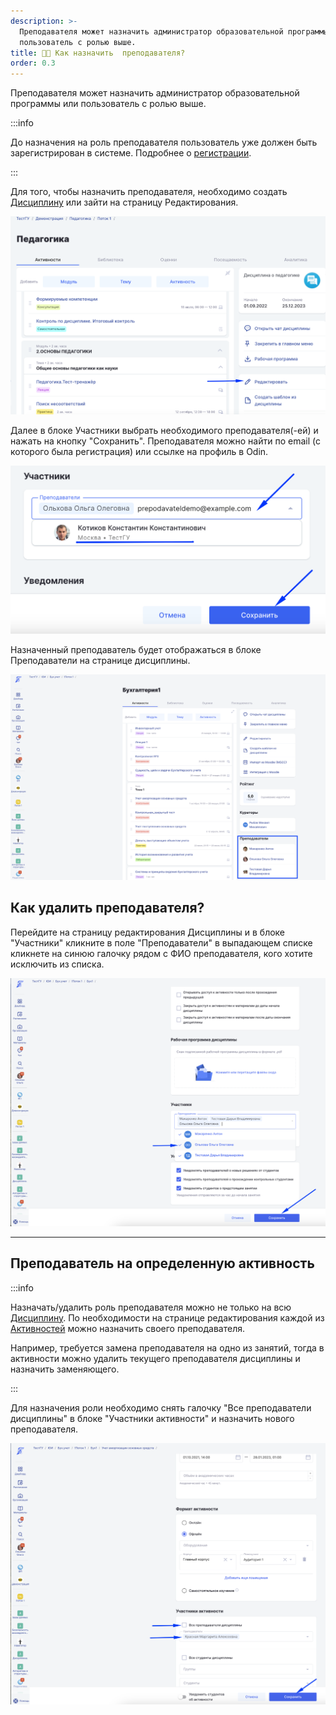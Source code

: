 ```yaml
---
description: >-
  Преподавателя может назначить администратор образовательной программы или
  пользователь с ролью выше.
title: 🧑‍🏫 Как назначить  преподавателя?
order: 0.3
---
```


Преподавателя может назначить администратор образовательной программы или пользователь с ролью выше.

:::info 

До назначения на роль преподавателя пользователь уже должен быть зарегистрирован в системе. Подробнее о [регистрации](./../../roli-v-sisteme/registraciya).

:::

Для того, чтобы назначить преподавателя, необходимо создать [Дисциплину](./../../struktura/disciplina/_index) или зайти на страницу Редактирования.

![](<../../.gitbook/assets/image (1) (1) (5).png>)

Далее в блоке Участники выбрать необходимого преподавателя(-ей) и нажать на кнопку "Сохранить". Преподавателя можно найти по email (с которого была регистрация) или ссылке на профиль в Odin.

![](<../../.gitbook/assets/image (5) (9).png>)

Назначенный преподаватель будет отображаться в блоке Преподаватели на странице дисциплины.

![](<../../.gitbook/assets/image (4) (1) (1) (1) (1) (1) (1) (1) (1).png>)

## Как удалить преподавателя?

Перейдите на страницу редактирования Дисциплины и в блоке "Участники"  кликните в поле "Преподаватели" в выпадающем списке кликнете на синюю галочку рядом с ФИО преподавателя, кого хотите исключить из списка.

![](<../../.gitbook/assets/image (2) (1) (1) (1) (1) (1) (1) (1) (1) (1) (1) (1) (1) (1) (1) (1) (1) (1) (1) (1) (1) (1) (1) (1).png>)

---

## Преподаватель на определенную активность

:::info 

Назначать/удалить роль преподавателя можно не только на всю [Дисциплину](./../../struktura/disciplina/_index). По необходимости на странице редактирования каждой из [Активностей](./../../struktura/aktivnosti/_index) можно назначить своего преподавателя.

Например, требуется замена преподавателя на одно из занятий, тогда в активности можно удалить текущего преподавателя дисциплины и назначить заменяющего.

:::

Для назначения роли необходимо снять галочку "Все преподаватели  дисциплины" в блоке "Участники активности" и назначить нового преподавателя.

![](<../../.gitbook/assets/image (3) (1) (1) (1) (1) (1) (1) (1) (1) (1) (1) (1) (1).png>)